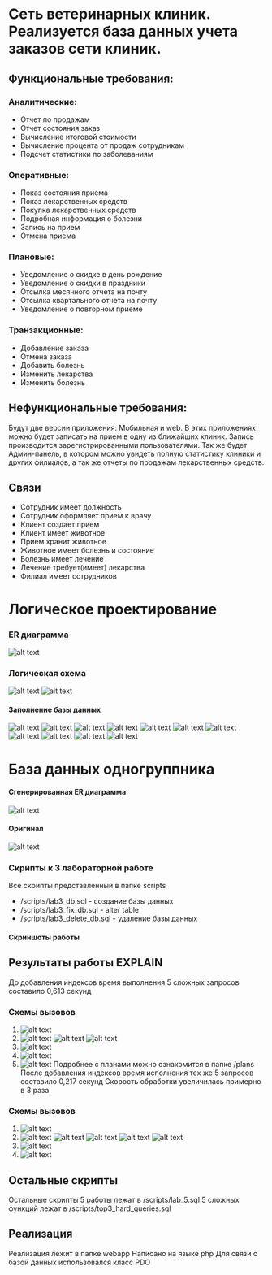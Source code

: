 # Сеть ветеринарных клиник. Реализуется база данных учета заказов сети клиник.
## Функциональные требования:
### Аналитические:
*	Отчет по продажам
*	Отчет состояния заказ
*	Вычисление итоговой стоимости 
*	Вычисление процента от продаж сотрудникам
*	Подсчет статистики по заболеваниям
### Оперативные:
*	Показ состояния приема
*	Показ лекарственных средств
*	Покупка лекарственных средств
*	Подробная информация о болезни 
*	Запись на прием
*	Отмена приема
### Плановые:
*	Уведомление о скидке в день рождение 
*	Уведомление о скидки в праздники
*	Отсылка месячного отчета на почту
*	Отсылка квартального отчета на почту
*	Уведомление о повторном приеме
### Транзакционные:
*	Добавление заказа
*	Отмена заказа
*	Добавить болезнь
*	Изменить лекарства
*	Изменить болезнь

## Нефункциональные требования:  
Будут две версии приложения: Мобильная и web. В этих приложениях можно будет записать на прием в одну из ближайших клиник. Запись производится зарегистрированными пользователями. Так же будет Админ-панель, в котором можно увидеть полную статистику клиники и других филиалов, а так же отчеты по продажам лекарственных средств.
 
## Связи
*   Сотрудник имеет должность
*   Сотрудник оформляет прием к врачу
*	Клиент создает прием
*	Клиент имеет животное
*	Прием хранит животное
*	Животное имеет болезнь и состояние
*	Болезнь имеет лечение
*	Лечение требует(имеет) лекарства
*	Филиал имеет сотрудников

# Логическое проектирование
### ER диаграмма
![alt text](img/er.png?raw=true "ER диаграмма")
### Логическая схема
![alt text](img/er_logical.png?raw=true "Логическая ER диаграмма")
![alt text](img/er_logical_end.png?raw=true "Логическая ER диаграмма")

#### Заполнение базы данных
![alt text](img/1.png?raw=true "Users")
![alt text](img/2.png?raw=true "Reception")
![alt text](img/3.png?raw=true "Treatment_to_medicine")
![alt text](img/4.png?raw=true "Positions")
![alt text](img/5.png?raw=true "medicine")
![alt text](img/6.png?raw=true "Employers")
![alt text](img/7.png?raw=true "States")
![alt text](img/8.png?raw=true "Reception_to_Disease")
![alt text](img/9.png?raw=true "breeds")
![alt text](img/10.png?raw=true "Animals")
![alt text](img/11.png?raw=true "Branches")

# База данных одногруппника
#### Сгенерированная ER диаграмма
![alt text](img/chart.svg?raw=true "Сгенерированная ER диаграмма")
#### Оригинал
![alt text](img/orig.jpg?raw=true "ER диаграмма одногруппника")

### Скрипты к 3 лабораторной работе
Все скрипты представленный в папке scripts
* /scripts/lab3_db.sql - создание базы данных
* /scripts/lab3_fix_db.sql - alter table
* /scripts/lab3_delete_db.sql - удаление базы данных

#### Скриншоты работы

## Результаты работы EXPLAIN
До добавления индексов время выполнения 5 сложных запросов составило 0,613 секунд
### Схемы вызовов
1. ![alt text](img/plan1.png "74 запрос")
1. ![alt text](img/plan2_1.png "75 запрос")
   ![alt text](img/plan2_2.png "75 запрос")
   ![alt text](img/plan2_3.png "75 запрос")
1. ![alt text](img/plan3.png "76 запрос")
1. ![alt text](img/plan4.png "77 запрос")
1. ![alt text](img/plan5.png "78 запрос")
Подробнее с планами можно ознакомится в папке /plans
   После добавления индексов время исполнения тех же 5 запросов составило 0,217 секунд
   Скорость обработки увеличилась примерно в 3 раза
### Схемы вызовов
1. ![alt text](img/planAfter1.png "74 запрос")
1. ![alt text](img/planAfter2_1.png "75 запрос")
   ![alt text](img/planAfter2_2.png "75 запрос")
   ![alt text](img/planAfter2_3.png "75 запрос")
   ![alt text](img/planAfter2_4.png "75 запрос")
   ![alt text](img/planAfter2_5.png "75 запрос")
1. ![alt text](img/planAfter3.png "76 запрос")
1. ![alt text](img/planAfter4.png "77 и 78 запросы")

## Остальные скрипты
Остальные скрипты 5 работы лежат в /scripts/lab_5.sql
5 сложных функций лежат в /scripts/top3_hard_queries.sql

## Реализация 
Реализация лежит в папке webapp
Написано на языке php
Для связи с базой данных использовался класс PDO